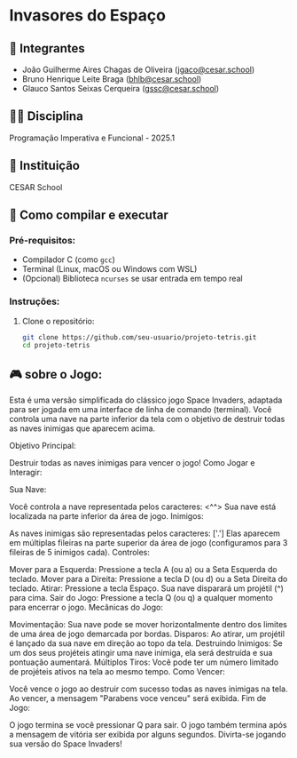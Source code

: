 # Invasores do Espaço

## 👥 Integrantes
- João Guilherme Aires Chagas de Oliveira (jgaco@cesar.school)
- Bruno Henrique Leite Braga (bhlb@cesar.school)
- Glauco Santos Seixas Cerqueira (gssc@cesar.school)

## 🧑‍🏫 Disciplina
Programação Imperativa e Funcional - 2025.1

## 🏫 Instituição
CESAR School

## 🧰 Como compilar e executar

### Pré-requisitos:
- Compilador C (como `gcc`)
- Terminal (Linux, macOS ou Windows com WSL)
- (Opcional) Biblioteca `ncurses` se usar entrada em tempo real

### Instruções:

1. Clone o repositório:
   ```bash
   git clone https://github.com/seu-usuario/projeto-tetris.git
   cd projeto-tetris
   
## 🎮 sobre o Jogo:

Esta é uma versão simplificada do clássico jogo Space Invaders, adaptada para ser jogada em uma interface de linha de comando (terminal). 
Você controla uma nave na parte inferior da tela com o objetivo de destruir todas as naves inimigas que aparecem acima.

Objetivo Principal:

Destruir todas as naves inimigas para vencer o jogo!
Como Jogar e Interagir:

Sua Nave:

Você controla a nave representada pelos caracteres: <^^>
Sua nave está localizada na parte inferior da área de jogo.
Inimigos:

As naves inimigas são representadas pelos caracteres: ['.']
Elas aparecem em múltiplas fileiras na parte superior da área de jogo (configuramos para 3 fileiras de 5 inimigos cada).
Controles:

Mover para a Esquerda: Pressione a tecla A (ou a) ou a Seta Esquerda do teclado.
Mover para a Direita: Pressione a tecla D (ou d) ou a Seta Direita do teclado.
Atirar: Pressione a tecla Espaço. Sua nave disparará um projétil (^) para cima.
Sair do Jogo: Pressione a tecla Q (ou q) a qualquer momento para encerrar o jogo.
Mecânicas do Jogo:

Movimentação: Sua nave pode se mover horizontalmente dentro dos limites de uma área de jogo demarcada por bordas.
Disparos: Ao atirar, um projétil é lançado da sua nave em direção ao topo da tela.
Destruindo Inimigos: Se um dos seus projéteis atingir uma nave inimiga, ela será destruída e sua pontuação aumentará.
Múltiplos Tiros: Você pode ter um número limitado de projéteis ativos na tela ao mesmo tempo.
Como Vencer:

Você vence o jogo ao destruir com sucesso todas as naves inimigas na tela.
Ao vencer, a mensagem "Parabens voce venceu" será exibida.
Fim de Jogo:

O jogo termina se você pressionar Q para sair.
O jogo também termina após a mensagem de vitória ser exibida por alguns segundos.
Divirta-se jogando sua versão do Space Invaders!
